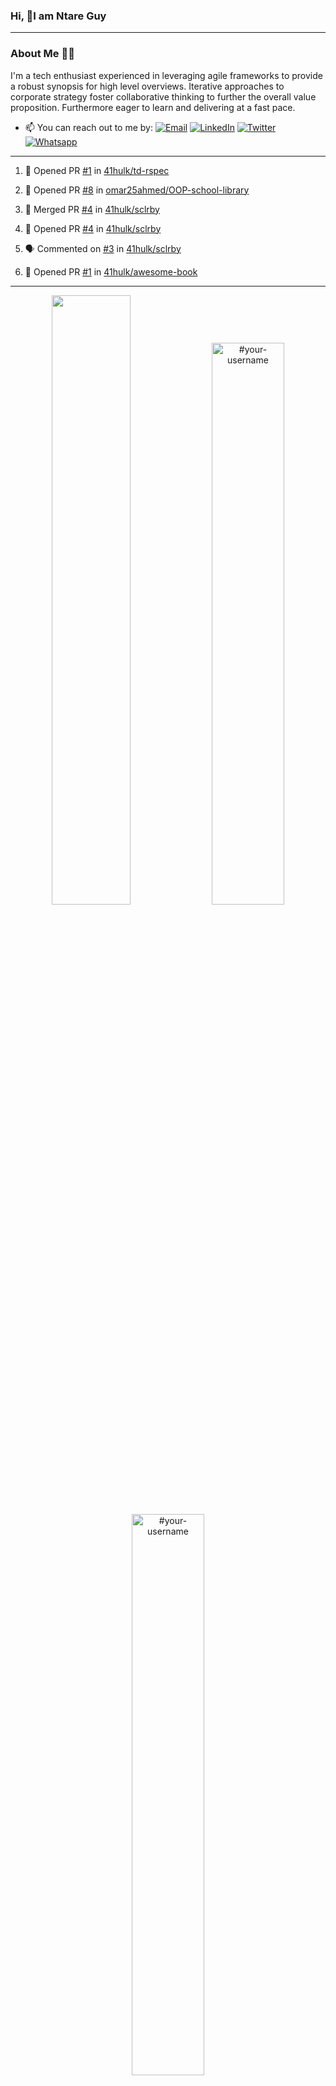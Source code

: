 ### Hi, 👋I am Ntare Guy

---

### About Me 👨‍💻

I'm a tech enthusiast experienced in leveraging agile frameworks to provide a robust synopsis for high level overviews. Iterative approaches to corporate strategy foster collaborative thinking to further the overall value proposition. Furthermore eager to learn and delivering at a fast pace.

- 📫 You can reach out to me by:
  [![Email](https://img.shields.io/badge/--gmail?label=Gmail&logo=Gmail&style=social)](mailto:gntare2@gmail.com)
  [![LinkedIn](https://img.shields.io/badge/--linkedin?label=LinkedIn&logo=LinkedIn&style=social)](https://www.linkedin.com/in/ntare-guy)
  [![Twitter](https://img.shields.io/badge/--twitter?label=Twitter&logo=Twitter&style=social)](https://twitter.com/ntare_guy)
  [![Whatsapp](https://img.shields.io/badge/--whatsapp?label=Whatsapp&logo=whatsapp&style=social)](https://api.whatsapp.com/send?phone=+250780770022&text=Hello%20Guy!%20%F0%9F%91%8B%F0%9F%8F%BB)

---

<!--START_SECTION:activity-->
1. 💪 Opened PR [#1](https://github.com/41hulk/td-rspec/pull/1) in [41hulk/td-rspec](https://github.com/41hulk/td-rspec)

2. 💪 Opened PR [#8](https://github.com/omar25ahmed/OOP-school-library/pull/8) in [omar25ahmed/OOP-school-library](https://github.com/omar25ahmed/OOP-school-library)
3. 🎉 Merged PR [#4](https://github.com/41hulk/sclrby/pull/4) in [41hulk/sclrby](https://github.com/41hulk/sclrby)
4. 💪 Opened PR [#4](https://github.com/41hulk/sclrby/pull/4) in [41hulk/sclrby](https://github.com/41hulk/sclrby)
5. 🗣 Commented on [#3](https://github.com/41hulk/sclrby/issues/3) in [41hulk/sclrby](https://github.com/41hulk/sclrby)
5. 💪 Opened PR [#1](https://github.com/41hulk/awesome-book/pull/1) in [41hulk/awesome-book](https://github.com/41hulk/awesome-book)
<!--END_SECTION:activity-->

---

<p align="center">
<img width="50%" src="https://github-readme-stats.vercel.app/api?username=41hulk&theme=highcontrast&hide_border=true alt="#your-username" />
<img width="48%" src="https://github-readme-stats.vercel.app/api/top-langs?username=41hulk&show_icons=true&theme=dark&locale=en&layout=compact&hide_border=true" alt="#your-username" />
<img width="48%" src="https://github-readme-streak-stats.herokuapp.com/?user=41hulk&theme=highcontrast&hide_border=true" alt="#your-username" />
</p>
